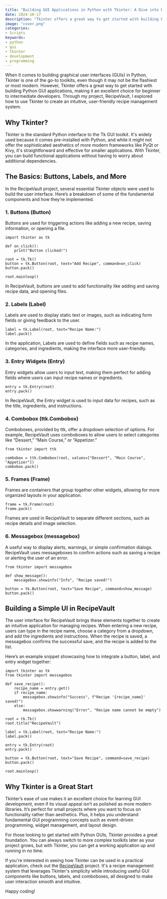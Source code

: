 ```yaml
---
title: "Building GUI Applications in Python with Tkinter: A Dive into RecipeVault"
date: 2024-10-17
description: "Tkinter offers a great way to get started with building Python GUI applications, making it an excellent choice for beginner to intermediate developers. Through my project, RecipeVault, I explored how to use Tkinter to create an intuitive, user-friendly recipe management system."
image: "cover.png"
categories:
- Scripts
keywords:
- python
- gui
- tkinter
- development
- programming
---
```

When it comes to building graphical user interfaces (GUIs) in Python, Tkinter is one of the go-to toolkits, even though it may not be the flashiest or most modern. However, Tkinter offers a great way to get started with building Python GUI applications, making it an excellent choice for beginner to intermediate developers. Through my project, RecipeVault, I explored how to use Tkinter to create an intuitive, user-friendly recipe management system.

## Why Tkinter?
Tkinter is the standard Python interface to the Tk GUI toolkit. It's widely used because it comes pre-installed with Python, and while it might not offer the sophisticated aesthetics of more modern frameworks like PyQt or Kivy, it's straightforward and effective for smaller applications. With Tkinter, you can build functional applications without having to worry about additional dependencies.

## The Basics: Buttons, Labels, and More
In the RecipeVault project, several essential Tkinter objects were used to build the user interface. Here’s a breakdown of some of the fundamental components and how they’re implemented.

### 1. Buttons (Button)
Buttons are used for triggering actions like adding a new recipe, saving information, or opening a file.

```
import tkinter as tk

def on_click():
    print("Button clicked!")

root = tk.Tk()
button = tk.Button(root, text="Add Recipe", command=on_click)
button.pack()

root.mainloop()
```

In RecipeVault, buttons are used to add functionality like adding and saving recipe data, and opening files.

### 2. Labels (Label)
Labels are used to display static text or images, such as indicating form fields or giving feedback to the user.
```
label = tk.Label(root, text="Recipe Name:")
label.pack()
```

In the application, Labels are used to define fields such as recipe names, categories, and ingredients, making the interface more user-friendly.

### 3. Entry Widgets (Entry)
Entry widgets allow users to input text, making them perfect for adding fields where users can input recipe names or ingredients.
```
entry = tk.Entry(root)
entry.pack()
```

In RecipeVault, the Entry widget is used to input data for recipes, such as the title, ingredients, and instructions.

### 4. Combobox (ttk.Combobox)
Comboboxes, provided by ttk, offer a dropdown selection of options. For example, RecipeVault uses comboboxes to allow users to select categories like “Dessert,” “Main Course,” or “Appetizer.”
```
from tkinter import ttk

combobox = ttk.Combobox(root, values=["Dessert", "Main Course", "Appetizer"])
combobox.pack()
```

### 5. Frames (Frame)
Frames are containers that group together other widgets, allowing for more organized layouts in your application.
```
frame = tk.Frame(root)
frame.pack()
```

Frames are used in RecipeVault to separate different sections, such as recipe details and image selection.

### 6. Messagebox (messagebox)
A useful way to display alerts, warnings, or simple confirmation dialogs. RecipeVault uses messageboxes to confirm actions such as saving a recipe or alerting the user of an error.
```
from tkinter import messagebox

def show_message():
    messagebox.showinfo("Info", "Recipe saved!")

button = tk.Button(root, text="Save Recipe", command=show_message)
button.pack()
```

## Building a Simple UI in RecipeVault
The user interface for RecipeVault brings these elements together to create an intuitive application for managing recipes. When entering a new recipe, users can type in the recipe name, choose a category from a dropdown, and add the ingredients and instructions. When the recipe is saved, a messagebox confirms the successful save, and the recipe is added to the list.

Here’s an example snippet showcasing how to integrate a button, label, and entry widget together:
```
import tkinter as tk
from tkinter import messagebox

def save_recipe():
    recipe_name = entry.get()
    if recipe_name:
        messagebox.showinfo("Success", f"Recipe '{recipe_name}' saved!")
    else:
        messagebox.showwarning("Error", "Recipe name cannot be empty")

root = tk.Tk()
root.title("RecipeVault")

label = tk.Label(root, text="Recipe Name:")
label.pack()

entry = tk.Entry(root)
entry.pack()

button = tk.Button(root, text="Save Recipe", command=save_recipe)
button.pack()

root.mainloop()
```
## Why Tkinter is a Great Start
Tkinter’s ease of use makes it an excellent choice for learning GUI development, even if its visual appeal isn’t as polished as more modern libraries. It’s perfect for small projects where you want to focus on functionality rather than aesthetics. Plus, it helps you understand fundamental GUI programming concepts such as event-driven programming, widget management, and layout design.

For those looking to get started with Python GUIs, Tkinter provides a great foundation. You can always switch to more complex toolkits later as your project grows, but with Tkinter, you can get a working application up and running in no time.

If you're interested in seeing how Tkinter can be used in a practical application, check out the [RecipeVault](https://github.com/GSSparks/RecipeVault) project. It's a recipe management system that leverages Tkinter's simplicity while introducing useful GUI components like buttons, labels, and comboboxes, all designed to make user interaction smooth and intuitive.

Happy coding!

